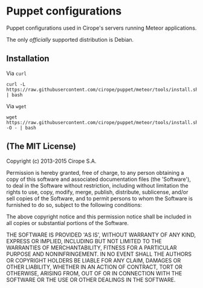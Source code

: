# Puppet configurations

Puppet configurations used in Cirope's servers running Meteor applications.

The only _officially_ supported distribution is Debian.

## Installation

Via `curl`

    curl -L https://raw.githubusercontent.com/cirope/puppet/meteor/tools/install.sh | bash

Via `wget`

    wget https://raw.githubusercontent.com/cirope/puppet/meteor/tools/install.sh -O - | bash

## (The MIT License)

Copyright (c) 2013-2015 Cirope S.A.

Permission is hereby granted, free of charge, to any person obtaining
a copy of this software and associated documentation files (the
'Software'), to deal in the Software without restriction, including
without limitation the rights to use, copy, modify, merge, publish,
distribute, sublicense, and/or sell copies of the Software, and to
permit persons to whom the Software is furnished to do so, subject to
the following conditions:

The above copyright notice and this permission notice shall be
included in all copies or substantial portions of the Software.

THE SOFTWARE IS PROVIDED 'AS IS', WITHOUT WARRANTY OF ANY KIND,
EXPRESS OR IMPLIED, INCLUDING BUT NOT LIMITED TO THE WARRANTIES OF
MERCHANTABILITY, FITNESS FOR A PARTICULAR PURPOSE AND NONINFRINGEMENT.
IN NO EVENT SHALL THE AUTHORS OR COPYRIGHT HOLDERS BE LIABLE FOR ANY
CLAIM, DAMAGES OR OTHER LIABILITY, WHETHER IN AN ACTION OF CONTRACT,
TORT OR OTHERWISE, ARISING FROM, OUT OF OR IN CONNECTION WITH THE
SOFTWARE OR THE USE OR OTHER DEALINGS IN THE SOFTWARE.
